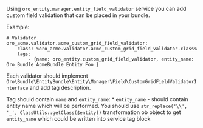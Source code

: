 
Using `oro_entity.manager.entity_field_validator` service you can add custom field validation that can be placed 
in your bundle.

Example:

    # Validator
    oro_acme.validator.acme_custom_grid_field_validator:
        class: %oro_acme.validator.acme_custom_grid_field_validator.class%
        tags:
            - {name: oro_entity.custom_grid_field_validator, entity_name: Oro_Bundle_AcmeBundle_Entity_Foo }

Each validator should implement `Oro\Bundle\EntityBundle\Entity\Manager\Field\CustomGridFieldValidatorInterface` and 
add tag description. 

Tag should contain `name` and `entity_name`:
    * `entity_name` - should contain entity name which will be performed. You should use 
    `str_replace('\\', '_', ClassUtils::getClass($entity))` transformation ob object to get `entity_name` which 
    could be written into service tag block
